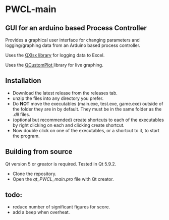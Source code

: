 # PWCL-main

## GUI for an arduino based Process Controller

Provides a graphical user interface for changing parameters and logging/graphing data from an Arduino based process controller. 

Uses the [QXlsx library](https://github.com/j2doll/QXlsx) for logging data to Excel. 

Uses the [ QCustomPlot ](http://www.qcustomplot.com/) library for live graphing. 



## Installation
  * Download the latest release from the releases tab. 
  * unzip the files into any directory you prefer. 
  * Do **NOT** move the executables (main.exe, test.exe, game.exe) outside of the folder they are in by default. They must be in the same folder as the *.dll* files.  
  * (optional but recommended) create shortcuts to each of the executables by right clicking on each and clicking create shortcut.
  * Now double click on one of the executables, or a shortcut to it, to start the program. 

## Building from source 

   Qt version 5 or greator is required. Tested in Qt 5.9.2.

  * Clone the repository. 
  * Open the *qt_PWCL_main.pro* file with Qt creator. 


## todo: 
 * reduce number of significant figures for score. 
 * add a beep when overheat. 
